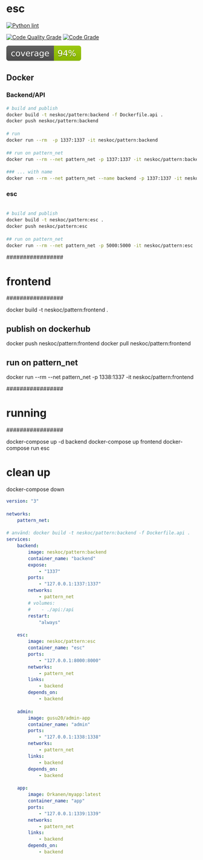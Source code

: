 # esc

[![Python lint](https://github.com/BTH-Scooter-Project/esc/actions/workflows/Mockoon_Lint_and_test.yml/badge.svg)](https://github.com/BTH-Scooter-Project/esc/actions/workflows/Mockoon_Lint_and_test.yml)

[![Code Quality Grade](https://api.codiga.io/project/30675/score/svg)](https://api.codiga.io/project/30675/score/svg)
[![Code Grade](https://api.codiga.io/project/30675/status/svg)](https://api.codiga.io/project/30675/status/svg)

[![Unit test](https://github.com/BTH-Scooter-Project/esc/blob/main/coverage.svg)](https://github.com/BTH-Scooter-Project/esc/blob/main/coverage.svg)

## Docker

### Backend/API

```bash
# build and publish
docker build -t neskoc/pattern:backend -f Dockerfile.api .
docker push neskoc/pattern:backend

# run
docker run --rm  -p 1337:1337 -it neskoc/pattern:backend

## run on pattern_net
docker run --rm --net pattern_net -p 1337:1337 -it neskoc/pattern:backend

### ... with name
docker run --rm --net pattern_net --name backend -p 1337:1337 -it neskoc/pattern:backend
```

### esc

```bash

# build and publish
docker build -t neskoc/pattern:esc .
docker push neskoc/pattern:esc

## run on pattern_net
docker run --rm --net pattern_net -p 5000:5000 -it neskoc/pattern:esc
```

#################
# frontend
#################

docker build -t neskoc/pattern:frontend .

## publish on dockerhub
docker push neskoc/pattern:frontend
docker pull neskoc/pattern:frontend

## run on pattern_net
docker run --rm --net pattern_net -p 1338:1337 -it neskoc/pattern:frontend

#################
# running
#################

docker-compose up -d backend
docker-compose up frontend
docker-compose run esc

# clean up
docker-compose down


```yaml
version: "3"

networks:
    pattern_net:

# använd: docker build -t neskoc/pattern:backend -f Dockerfile.api . 
services:
    backend:
        image: neskoc/pattern:backend
        container_name: "backend"
        expose:
            - "1337"
        ports:
            - "127.0.0.1:1337:1337"
        networks:
            - pattern_net
        # volumes:
        #    - ./api:/api
        restart:
            "always"

    esc:
        image: neskoc/pattern:esc
        container_name: "esc"
        ports:
            - "127.0.0.1:8000:8000"
        networks:
            - pattern_net
        links:
            - backend
        depends_on:
            - backend

    admin:
        image: gusu20/admin-app
        container_name: "admin"
        ports:
            - "127.0.0.1:1338:1338"
        networks:
            - pattern_net
        links:
            - backend
        depends_on:
            - backend

    app:
        image: Orkanen/myapp:latest
        container_name: "app"
        ports:
            - "127.0.0.1:1339:1339"
        networks:
            - pattern_net
        links:
            - backend
        depends_on:
            - backend

```
